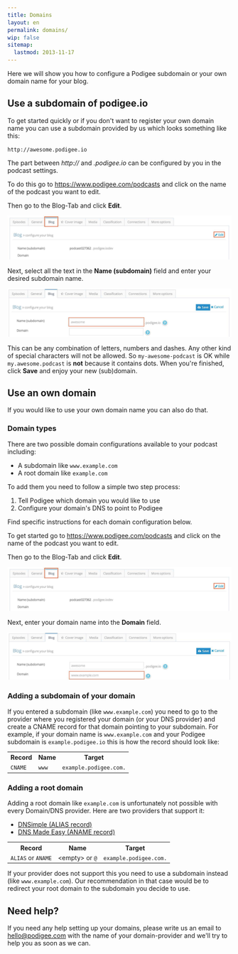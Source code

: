 ```yaml
---
title: Domains
layout: en
permalink: domains/
wip: false
sitemap:
  lastmod: 2013-11-17
---
```


<p class="lead">
  Here we will show you how to configure a Podigee subdomain or your own domain name for your blog.
</p>

## Use a subdomain of podigee.io

To get started quickly or if you don't want to register your own domain name you can use a subdomain provided by us which looks something like this:

    http://awesome.podigee.io

The part between _http://_ and  _.podigee.io_ can be configured by you in the podcast settings.

To do this go to <a href="https://www.podigee.com/podcasts" target="_blank">https://www.podigee.com/podcasts</a> and click on the name of the podcast you want to edit.

Then go to the Blog-Tab and click **Edit**.

![image](/images/guides/podcast-domain-1.jpg)

Next, select all the text in the **Name (subdomain)** field and enter your desired subdomain name.

![image](/images/guides/podcast-domain-2.jpg)

 This can be any combination of letters, numbers and dashes. Any other kind of special characters will not be allowed. So ```my-awesome-podcast``` is OK while ```my.awesome.podcast``` is **not** because it contains dots. When you're finished, click **Save** and enjoy your new (sub)domain.

## Use an own domain

If you would like to use your own domain name you can also do that.

### Domain types

There are two possible domain configurations available to your podcast including:

* A subdomain like ```www.example.com```
* A root domain like ```example.com```

To add them you need to follow a simple two step process:

1. Tell Podigee which domain you would like to use
2. Configure your domain's DNS to point to Podigee

Find specific instructions for each domain configuration below.

To get started go to <a href="https://www.podigee.com/podcasts" target="_blank">https://www.podigee.com/podcasts</a> and click on the name of the podcast you want to edit.

Then go to the Blog-Tab and click **Edit**.

![image](/images/guides/podcast-domain-1.jpg)

Next, enter your domain name into the **Domain** field.

![image](/images/guides/podcast-domain-3.jpg)

### Adding a subdomain of your domain

If you entered a subdomain (like ```www.example.com```) you need to go to the provider where you registered your domain (or your DNS provider) and create a CNAME record for that domain pointing to your subdomain. For example, if your domain name is ```www.example.com``` and your Podigee subdomain is ```example.podigee.io``` this is how the record should look like:

<table class="table table-bordered table-striped">
<tbody>
<tr>
	<th>Record</th>
	<th>Name</th>
	<th>Target</th>
</tr>
<tr>
	<td><code>CNAME</code></td>
    <td><code>www</code></td>
    <td><code>example.podigee.com.</code></td>
</tr>
</tbody>
</table>

### Adding a root domain

Adding a root domain like ```example.com``` is unfortunately not possible with every Domain/DNS provider. Here are two providers that support it:

* [DNSimple (ALIAS record)](http://support.dnsimple.com/articles/alias-record)
* [DNS Made Easy (ANAME record)](http://www.dnsmadeeasy.com/technology/aname-records/)

<table class="table table-bordered table-striped">
<tbody>
<tr>
	<th>Record</th>
    <th>Name</th>
    <th>Target</th>
</tr>
<tr>
	<td><code>ALIAS</code> or <code>ANAME</code></td>
    <td>&lt;empty&gt; or <code>@</code></td>
    <td><code>example.podigee.com.</code></td>
</tr>
</tbody>
</table>

If your provider does not support this you need to use a subdomain instead (like ```www.example.com```). Our recommendation in that case would be to redirect your root domain to the subdomain you decide to use.

## Need help?

If you need any help setting up your domains, please write us an email to [hello@podigee.com](mailto:hello@podigee.com) with the name of your domain-provider and we'll try to help you as soon as we can.

